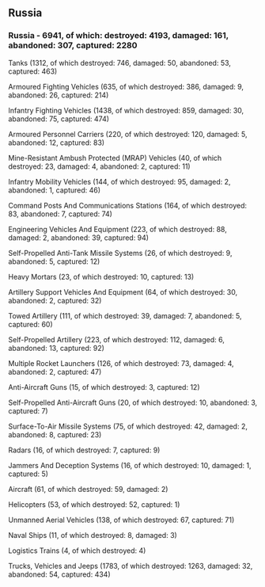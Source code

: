 
 
 ## Russia
 
 ### Russia - 6941, of which: destroyed: 4193, damaged: 161, abandoned: 307, captured: 2280

 

 

 Tanks (1312, of which destroyed: 746, damaged: 50, abandoned: 53, captured: 463)

 Armoured Fighting Vehicles (635, of which destroyed: 386, damaged: 9, abandoned: 26, captured: 214)

 Infantry Fighting Vehicles (1438, of which destroyed: 859, damaged: 30, abandoned: 75, captured: 474)

 Armoured Personnel Carriers (220, of which destroyed: 120, damaged: 5, abandoned: 12, captured: 83)

 Mine-Resistant Ambush Protected (MRAP) Vehicles (40, of which destroyed: 23, damaged: 4, abandoned: 2, captured: 11)

 Infantry Mobility Vehicles (144, of which destroyed: 95, damaged: 2, abandoned: 1, captured: 46)

 Command Posts And Communications Stations (164, of which destroyed: 83, abandoned: 7, captured: 74)

 Engineering Vehicles And Equipment (223, of which destroyed: 88, damaged: 2, abandoned: 39, captured: 94)

 Self-Propelled Anti-Tank Missile Systems (26, of which destroyed: 9, abandoned: 5, captured: 12)

 Heavy Mortars (23, of which destroyed: 10, captured: 13)

 Artillery Support Vehicles And Equipment (64, of which destroyed: 30, abandoned: 2, captured: 32)

 Towed Artillery (111, of which destroyed: 39, damaged: 7, abandoned: 5, captured: 60)

 Self-Propelled Artillery (223, of which destroyed: 112, damaged: 6, abandoned: 13, captured: 92)

 Multiple Rocket Launchers (126, of which destroyed: 73, damaged: 4, abandoned: 2, captured: 47)

 Anti-Aircraft Guns (15, of which destroyed: 3, captured: 12)

 Self-Propelled Anti-Aircraft Guns (20, of which destroyed: 10, abandoned: 3, captured: 7)

 Surface-To-Air Missile Systems (75, of which destroyed: 42, damaged: 2, abandoned: 8, captured: 23)

 Radars (16, of which destroyed: 7, captured: 9)

 Jammers And Deception Systems (16, of which destroyed: 10, damaged: 1, captured: 5)

 Aircraft (61, of which destroyed: 59, damaged: 2)

 Helicopters (53, of which destroyed: 52, captured: 1)

 Unmanned Aerial Vehicles (138, of which destroyed: 67, captured: 71)

 Naval Ships (11, of which destroyed: 8, damaged: 3)

 Logistics Trains (4, of which destroyed: 4)

 Trucks, Vehicles and Jeeps (1783, of which destroyed: 1263, damaged: 32, abandoned: 54, captured: 434)


